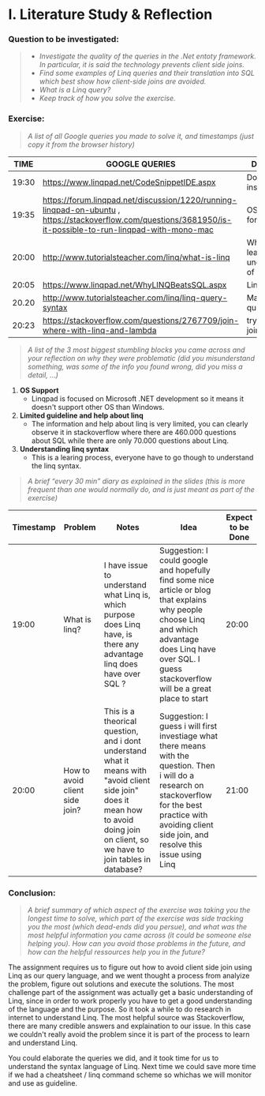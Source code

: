 # I. Literature Study & Reflection
### Question to be investigated:

> - _Investigate the quality of the queries in the .Net entoty framework. In particular, it is said the technology prevents client side joins._
> - _Find some examples of Linq queries and their translation into SQL which best show how client-side joins are avoided._
> - _What is a Linq query?_
> - _Keep track of how you solve the exercise._




### Exercise:
> _A list of all Google queries you made to solve it, and timestamps (just copy it from the browser history)_


TIME | GOOGLE QUERIES | Description
--- | --- | ---
19:30 | https://www.linqpad.net/CodeSnippetIDE.aspx  | Download & install linqpad
19:35 | https://forum.linqpad.net/discussion/1220/running-linqpad-on-ubuntu , https://stackoverflow.com/questions/3681950/is-it-possible-to-run-linqpad-with-mono-mac  | OS issue (only for Windows)
20:00 | http://www.tutorialsteacher.com/linq/what-is-linq | What is linq, learning basic understanding of linq
20:05 | https://www.linqpad.net/WhyLINQBeatsSQL.aspx | Linq vs sql
20.20 | http://www.tutorialsteacher.com/linq/linq-query-syntax | Making queries
20:23 | https://stackoverflow.com/questions/2767709/join-where-with-linq-and-lambda | try client side joins (How?)




> _A list of the 3 most biggest stumbling blocks you came across and your reflection on why they were problematic (did you misunderstand something, was some of the info you found wrong, did you miss a detail, …)_

1. **OS Support** 
    * Linqpad is focused on Microsoft .NET development so it means it doesn't support other OS than Windows.
2. **Limited guideline and help about linq**
    * The information and help about linq is very limited, you can clearly observe it in stackoverflow where there are 460.000 questions about SQL while there are only 70.000 questions about Linq.
3.  **Understanding linq syntax**
    * This is a learing process, everyone have to go though to understand the linq syntax.       



> _A brief “every 30 min” diary as explained in the slides (this is more frequent than one would normally do, and is just meant as part of the exercise)_


Timestamp | Problem | Notes | Idea | Expect to be Done
--- | --- | --- | --- | ---
19:00 | What is linq? | I have issue to understand what Linq is, which purpose does Linq have, is there any advantage linq does have over SQL ?  | Suggestion: I could google and hopefully find some nice article or blog that explains why people choose Linq and which advantage does Linq have over SQL. I guess stackoverflow will be a great place to start | 20:00
20:00 | How to avoid client side join? | This is a theorical question, and i dont understand what it means with "avoid client side join" does it mean how to avoid doing join on client, so we have to join tables in database? | Suggestion: I guess i will first investiage what there means with the question. Then i will do a research on stackoverflow for the best practice with avoiding client side join, and resolve this issue using Linq | 21:00



### Conclusion:
> _A brief summary of which aspect of the exercise was taking you the longest time to solve, which part of the exercise was side tracking you the most (which dead-ends did you persue), and what was the most helpful information you came across (it could be someone else helping you). How can you avoid those problems in the future, and how can the helpful ressources help you in the future?_

The assignment requires us to figure out how to avoid client side join using Linq as our query language, and we went thought a process from analyize the problem, figure out solutions and execute the solutions. The most challenge part of the assignment was actually get a basic understanding of Linq, since in order to work properly you have to get a good understanding of the language and the purpose. So it took a while to do research in internet to understand Linq. 
The most helpful source was Stackoverflow, there are many credible answers and explaination to our issue. In this case we couldn't really avoid the problem since it is part of the process to learn and understand Linq. 

You could elaborate the queries we did, and it took time for us to understand the syntax language of Linq. Next time we could save more time if we had a cheatsheet / linq command scheme so whichas we will monitor and use as guideline.


